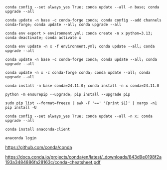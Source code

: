 ```
conda config --set always_yes True; conda update --all -n base; conda upgrade --all
```

```
conda update -n base -c conda-forge conda; conda config --add channels conda-forge; conda update --all; conda upgrade --all
```

```
conda env export > environment.yml; conda create -n x python=3.13; conda deactivate; conda activate x
```

```
conda env update -n x -f environment.yml; conda update --all; conda upgrade --all
```

```
conda update -n base -c conda-forge conda; conda update --all; conda upgrade --all
```

```
conda update -n x -c conda-forge conda; conda update --all; conda upgrade --all
```

```
conda install -n base conda=24.11.0; conda install -n x conda=24.11.0
```

```
python -m ensurepip --upgrade; pip install --upgrade pip
```

```
sudo pip list --format=freeze | awk -F '==' '{print $1}' | xargs -n1 pip install -U
```

```
conda config --set always_yes True; conda update --all -n x; conda upgrade --all
```

```
conda install anaconda-client
```

```
anaconda login
```

https://github.com/conda/conda

https://docs.conda.io/projects/conda/en/latest/_downloads/843d9e0198f2a193a3484886fa28163c/conda-cheatsheet.pdf
